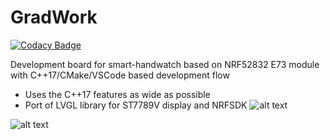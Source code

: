 # GradWork
[![Codacy Badge](https://api.codacy.com/project/badge/Grade/08c0d7971b704b748f2d73a1324b52d2)](https://www.codacy.com/manual/kornienko-vr/GradWork?utm_source=github.com&amp;utm_medium=referral&amp;utm_content=ValentiWorkLearning/GradWork&amp;utm_campaign=Badge_Grade)

Development board for smart-handwatch based on NRF52832 E73 module with C++17/CMake/VSCode based development flow

* Uses the C++17 features as wide as possible
* Port of LVGL library for ST7789V display and NRFSDK
![alt text](https://github.com/ValentiWorkLearning/GradWork/blob/master/Images/v1.1/photo_2020-04-12_14-58-51.jpg "Revision v1.0")

![alt text](https://github.com/ValentiWorkLearning/GradWork/blob/master/Images/v1.1/photo_2020-04-12_14-58-50.jpg "Revision v1.0")